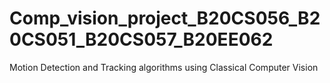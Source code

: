 # Comp_vision_project_B20CS056_B20CS051_B20CS057_B20EE062
Motion Detection and Tracking algorithms using Classical Computer Vision

